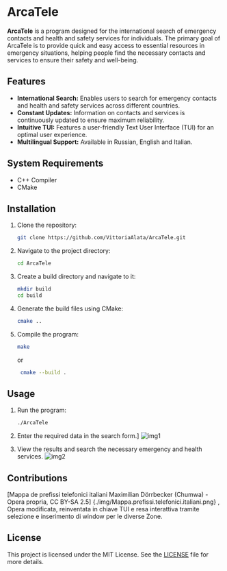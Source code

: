 # ArcaTele

**ArcaTele** is a program designed for the international search of emergency contacts and health and safety services for individuals. The primary goal of ArcaTele is to provide quick and easy access to essential resources in emergency situations, helping people find the necessary contacts and services to ensure their safety and well-being.

## Features

- **International Search:** Enables users to search for emergency contacts and health and safety services across different countries.
- **Constant Updates:** Information on contacts and services is continuously updated to ensure maximum reliability.
- **Intuitive TUI:** Features a user-friendly Text User Interface (TUI) for an optimal user experience.
- **Multilingual Support:** Available in Russian, English and Italian.

## System Requirements

- C++ Compiler
- CMake

## Installation

1. Clone the repository:

    ```bash
    git clone https://github.com/VittoriaAlata/ArcaTele.git
    ```

2. Navigate to the project directory:

    ```bash
    cd ArcaTele
    ```

3. Create a build directory and navigate to it:

    ```bash
    mkdir build
    cd build
    ```

4. Generate the build files using CMake:

    ```bash
    cmake ..
    ```

5. Compile the program:

    ```bash
    make
    ```
    or
   ```bash
    cmake --build .
    ```
## Usage

1. Run the program:

    ```bash
    ./ArcaTele
    ```

2. Enter the required data in the search form.]
![img1](https://raw.githubusercontent.com/VittoriaAlata/ArcaTele/refs/heads/master/img/Mappa.prefissi.telefonici.italiani.selezionato.png)
4. View the results and search the necessary emergency and health services.
![img2](https://raw.githubusercontent.com/VittoriaAlata/ArcaTele/refs/heads/master/img/Mappa.prefissi.telefonici.italiani.png)

## Contributions

[Mappa de prefissi telefonici italiani Maximilian Dörrbecker (Chumwa) - Opera propria, CC BY-SA 2.5] {./img/Mappa.prefissi.telefonici.italiani.png}
,
Opera modificata, reinventata in chiave TUI e resa interattiva tramite selezione e inserimento di window per le diverse Zone.

## License

This project is licensed under the MIT License. See the [LICENSE](LICENSE) file for more details.
